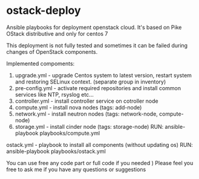 # ostack-deploy
Ansible playbooks for deployment openstack cloud.
It's based on Pike OStack distributive and only for centos 7

This deployment is not fully tested and sometimes it can be failed during changes of OpenStack components.

Implemented compoments:
1. upgrade.yml - upgrade Centos system to latest version, restart system and restoring SELinux context. (separate group in inventory)
2. pre-config.yml - activate required repositories and install common services like NTP, rsyslog etc...
3. controller.yml - install controller service on cotroller node
4. compute.yml - install nova nodes (tags: add-node)
5. network.yml - install neutron nodes (tags: network-node, compute-node)
6. storage.yml - install cinder node (tags: storage-node)
RUN: ansible-playbook playbooks/compute.yml

ostack.yml - playbook to install all components (without updating os)
RUN: ansible-playbook playbooks/ostack.yml

You can use free any code part or full code if you needed )
Please feel you free to ask me if you have any questions or suggestions
